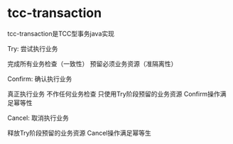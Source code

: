 # tcc-transaction
tcc-transaction是TCC型事务java实现

Try: 尝试执行业务

完成所有业务检查（一致性）
预留必须业务资源（准隔离性）

Confirm: 确认执行业务

真正执行业务
不作任何业务检查
只使用Try阶段预留的业务资源
Confirm操作满足幂等性

Cancel: 取消执行业务

释放Try阶段预留的业务资源
Cancel操作满足幂等生
